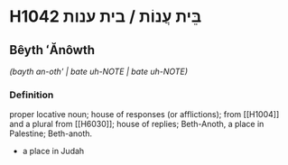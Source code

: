# H1042 בֵּית עֲנוֹת / בית ענות

## Bêyth ʻĂnôwth

_(bayth an-oth' | bate uh-NOTE | bate uh-NOTE)_

### Definition

proper locative noun; house of responses (or afflictions); from [[H1004]] and a plural from [[H6030]]; house of replies; Beth-Anoth, a place in Palestine; Beth-anoth.

- a place in Judah
